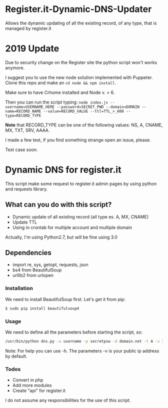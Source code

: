 # Register.it-Dynamic-DNS-Updater
Allows the dynamic updating of all the existing record, of any type, that is managed by register.it

# 2019 Update

Due to security change on the Register site the python script won't works anymore.

I suggest you to use the new node solution implemented with Puppeter.
Clone this repo and make an `cd node && npm install`.

Make sure to have Crhome installed and Node v. > 6.

Then you can run the script typing:
`node index.js --username=USERNAME_HERE --password=SECRET_PWD --domain=DOMAIN --name=RECORD_NAME --value=RECORD_VALUE --ttl=TTL_>_600 --type=RECORD_TYPE
`

**Note** that RECORD_TYPE can be one of the following values: NS, A, CNAME, MX, TXT, SRV, AAAA.

I made a few test, if you find something strange open an issue, please.

Test case soon.

# Dynamic DNS for register.it

This script make some request to register.it admin pages by using python and requests library. 

## What can you do with this script?

  - Dynamic update of all existing record (all type es. A, MX, CNAME)
  - Update TTL
  - Using in crontab for multiple account and multiple domain

Actually, I'm using Python2.7, but will be fine using 3.0

## Dependencies
  - import re, sys, getopt, requests, json
  - bs4 from BeautifulSoup
  - urllib2 from urlopen


### Installation

We need to install BeautifulSoup first. Let's get it from pip:

```sh
$ sudo pip install beautifulsoup4
```

### Usage

We need to define all the parameters before starting the script, so:
```sh
/usr/bin/python dns.py -u username -p secretpsw -d domain.net -t A -v 192.168.1.1
```
Note: For help you can use -h. The parameters -v is your public ip address by default.

### Todos

 - Convert in php
 - Add more modules
 - Create "api" for register.it


I do not assume any responsibilities for the use of this script.
